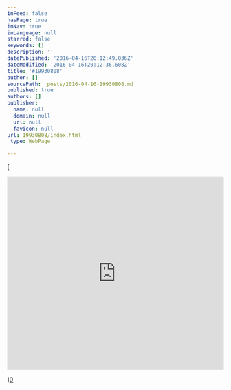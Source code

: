 ```yaml
---
inFeed: false
hasPage: true
inNav: true
inLanguage: null
starred: false
keywords: []
description: ''
datePublished: '2016-04-16T20:12:49.036Z'
dateModified: '2016-04-16T20:12:36.608Z'
title: '#19930808'
author: []
sourcePath: _posts/2016-04-16-19930808.md
published: true
authors: []
publisher:
  name: null
  domain: null
  url: null
  favicon: null
url: 19930808/index.html
_type: WebPage

---
```

[

<iframe width=" 100%" height="450" scrolling="no" frameborder="no" src="https://w.soundcloud.com/player/?url=https%3A//api.soundcloud.com/playlists/134266181&amp;color=ff5500&amp;auto_play=false&amp;hide_related=false&amp;show_comments=true&amp;show_user=true&amp;show_reposts=false" style="">19930808</iframe>

][0]

[0]: href